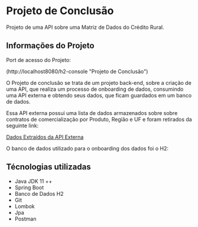 # Projeto de Conclusão

Projeto de uma API sobre uma Matriz de Dados do Crédito Rural.

## Informações do Projeto

Port de acesso do Projeto:

(http://localhost8080/h2-console "Projeto de Conclusão")

O Projeto de conclusâo se trata de um projeto back-end, sobre a criação de uma API, que realiza um processo de onboarding de dados, consumindo
uma API externa e obtendo seus dados, que ficam guardados em um banco de dados.

Essa API externa possui uma lista de dados armazenados sobre sobre contratos de comercialização por Produto, Região e UF e foram retirados da
seguinte link: 

[Dados Extraídos da API Externa](https://olinda.bcb.gov.br/olinda/servico/SICOR/versao/v2/odata/CusteioRegiaoUFProduto?%24format=json&%24top=1000 "Dados Extraídos")

O banco de dados utilizado para o onboarding dos dados foi o H2: 

## Técnologias utilizadas

- Java JDK 11 ++
- Spring Boot
- Banco de Dados H2
- Git
- Lombok
- Jpa
- Postman
